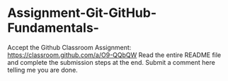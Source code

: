 # Assignment-Git-GitHub-Fundamentals-
Accept the Github Classroom Assignment: https://classroom.github.com/a/O9-QQbQW Read the entire README file and complete the submission steps at the end. Submit a comment here telling me you are done.
